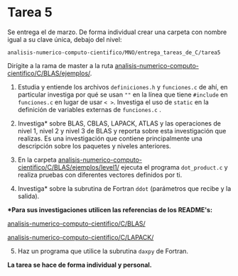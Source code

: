# Tarea 5

Se entrega el de marzo. De forma individual crear una carpeta con nombre igual a su clave única, debajo del nivel: 

```
analisis-numerico-computo-cientifico/MNO/entrega_tareas_de_C/tarea5
```

Dirígite a la rama de master a la ruta [analisis-numerico-computo-cientifico/C/BLAS/ejemplos/](https://github.com/ITAM-DS/analisis-numerico-computo-cientifico/tree/master/C/BLAS/ejemplos).

1) Estudia y entiende los archivos ```definiciones.h``` y ```funciones.c``` de ahí, en particular investiga por qué se usan `""` en la línea que tiene `#include` en `funciones.c` en lugar de usar `< >`. Investiga el uso de `static` en la definición de variables externas de `funciones.c` .

2) Investiga\* sobre BLAS, CBLAS, LAPACK, ATLAS y las operaciones de nivel 1, nivel 2 y nivel 3 de BLAS y reporta sobre esta investigación que realizas. Es una investigación que contiene principalmente una descripción sobre los paquetes y niveles anteriores.

3) En la carpeta [analisis-numerico-computo-cientifico/C/BLAS/ejemplos/level1/](https://github.com/ITAM-DS/analisis-numerico-computo-cientifico/tree/master/C/BLAS/ejemplos/level1) ejecuta el programa `dot_product.c` y realiza pruebas con diferentes vectores definidos por ti.

4) Investiga\* sobre la subrutina de Fortran `ddot` (parámetros que recibe y la salida).

**\*Para sus investigaciones utilicen las referencias de los README's:**

[analisis-numerico-computo-cientifico/C/BLAS/](https://github.com/ITAM-DS/analisis-numerico-computo-cientifico/tree/master/C/BLAS)

[analisis-numerico-computo-cientifico/C/LAPACK/](https://github.com/ITAM-DS/analisis-numerico-computo-cientifico/tree/master/C/LAPACK)

5) Haz un programa que utilice la subrutina `daxpy` de Fortran.

**La tarea se hace de forma individual y personal.**
